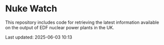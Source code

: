 # Nuke Watch

This repository includes code for retrieving the latest information available on the output of EDF nuclear power plants in the UK.

Last updated: 2025-06-03 10:13
